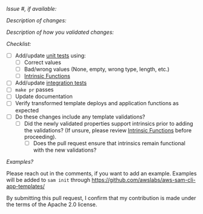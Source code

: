 *Issue #, if available:*

*Description of changes:*

*Description of how you validated changes:*

*Checklist:*

- [ ] Add/update [unit tests](https://github.com/aws/serverless-application-model/blob/develop/DEVELOPMENT_GUIDE.md#unit-testing-with-multiple-python-versions) using:
    - [ ] Correct values
    - [ ] Bad/wrong values (None, empty, wrong type, length, etc.)
    - [ ] [Intrinsic Functions](https://docs.aws.amazon.com/AWSCloudFormation/latest/UserGuide/intrinsic-function-reference.html)
- [ ] Add/update [integration tests](https://github.com/aws/serverless-application-model/blob/develop/INTEGRATION_TESTS.md)
- [ ] `make pr` passes
- [ ] Update documentation
- [ ] Verify transformed template deploys and application functions as expected
- [ ] Do these changes include any template validations?
    - [ ] Did the newly validated properties support intrinsics prior to adding the validations? (If unsure, please review [Intrinsic Functions](https://docs.aws.amazon.com/AWSCloudFormation/latest/UserGuide/intrinsic-function-reference.html) before proceeding).
        - [ ] Does the pull request ensure that intrinsics remain functional with the new validations?

*Examples?*

Please reach out in the comments, if you want to add an example. Examples will be 
added to `sam init` through https://github.com/awslabs/aws-sam-cli-app-templates/

By submitting this pull request, I confirm that my contribution is made under the terms of the Apache 2.0 license.
